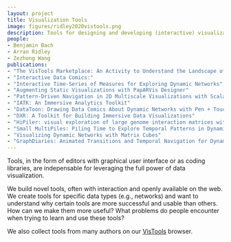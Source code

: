 ```yaml
---
layout: project
title: Visualization Tools
image: figures/ridley2020vistools.png
description: Tools for designing and developing (interactive) visualizations for exploration and communication. 
people:
- Benjamin Bach
- Arran Ridley
- Zezhong Wang
publications:
- "The VisTools Marketplace: An Activity to Understand the Landscape of Visualisation Tools"
- "Interactive Data Comics:"
- "Interactive Time-Series of Measures for Exploring Dynamic Networks"
- "Augmenting Static Visualizations with PapARVis Designer"
- "Pattern-Driven Navigation in 2D Multiscale Visualizations with Scalable Insets"
- "IATK: An Immersive Analytics Toolkit"
- "DataToon: Drawing Data Comics About Dynamic Networks with Pen + Touch Interaction"
- "DXR: A Toolkit for Building Immersive Data Visualizations"
- "HiPiler: visual exploration of large genome interaction matrices with interactive small multiples"
- "Small MultiPiles: Piling Time to Explore Temporal Patterns in Dynamic Networks"
- "Visualizing Dynamic Networks with Matrix Cubes"
- "GraphDiaries: Animated Transitions and Temporal Navigation for Dynamic Networks"
---
```


Tools, in the form of editors with graphical user interface or as coding libraries, are indepensable for leveraging the full power of data visualization. 

We build novel tools, often with interaction and openly available on the web. We create tools for specific data types (e.g., networks) and want to understand why certain tools are more successful and usable than others. How can we make them more useful? What problems do people encounter when trying to learn and use these tools?

We also collect tools from many authors on our [VisTools](https://vistools.net) browser.
